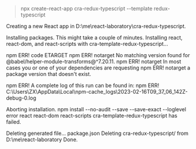 > npx create-react-app cra-redux-typescript --template redux-typescript


Creating a new React app in D:\me\react-laboratory\cra-redux-typescript.

Installing packages. This might take a couple of minutes.
Installing react, react-dom, and react-scripts with cra-template-redux-typescript...

npm ERR! code ETARGET
npm ERR! notarget No matching version found for @babel/helper-module-transforms@^7.20.11.
npm ERR! notarget In most cases you or one of your dependencies are requesting
npm ERR! notarget a package version that doesn't exist.

npm ERR! A complete log of this run can be found in:
npm ERR!     C:\Users\ZX\AppData\Local\npm-cache\_logs\2023-02-16T09_37_06_142Z-debug-0.log

Aborting installation.
  npm install --no-audit --save --save-exact --loglevel error react react-dom react-scripts cra-template-redux-typescript has failed.

Deleting generated file... package.json
Deleting cra-redux-typescript/ from D:\me\react-laboratory
Done.
